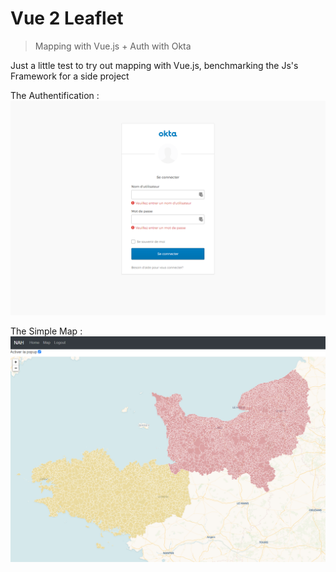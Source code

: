 # Vue 2 Leaflet

> Mapping with Vue.js + Auth with Okta

Just a little test to try out mapping with Vue.js, benchmarking the Js's Framework for a side project


The Authentification : 
![alt text](https://github.com/Nahelou/MappingWithAVue/blob/master/auth.PNG)


The Simple Map : 
![alt text](https://github.com/Nahelou/MappingWithAVue/blob/master/base.PNG)
